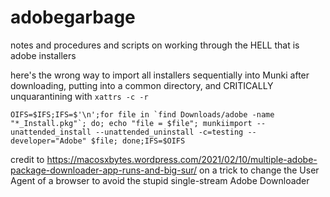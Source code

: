 # adobegarbage
notes and procedures and scripts on working through the HELL that is adobe installers

here's the wrong way to import all installers sequentially into Munki after downloading, putting into a common directory, and CRITICALLY unquarantining with `xattrs -c -r`

```OIFS=$IFS;IFS=$'\n';for file in `find Downloads/adobe -name "*_Install.pkg"`; do; echo "file = $file"; munkiimport --unattended_install --unattended_uninstall -c=testing --developer="Adobe" $file; done;IFS=$OIFS```


credit to https://macosxbytes.wordpress.com/2021/02/10/multiple-adobe-package-downloader-app-runs-and-big-sur/ on a trick to change the User Agent of a browser to avoid the stupid single-stream Adobe Downloader
